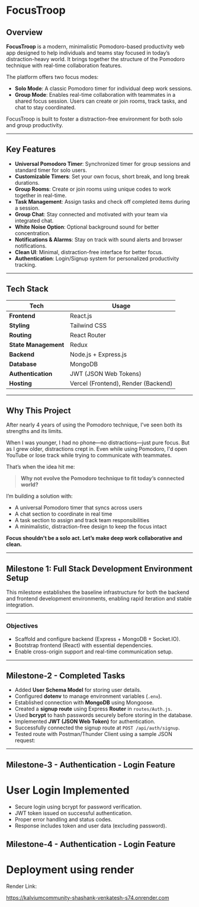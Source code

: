 # FocusTroop

## Overview

**FocusTroop** is a modern, minimalistic Pomodoro-based productivity web app designed to help individuals and teams stay focused in today’s distraction-heavy world. It brings together the structure of the Pomodoro technique with real-time collaboration features.

The platform offers two focus modes:
- **Solo Mode**: A classic Pomodoro timer for individual deep work sessions.
- **Group Mode**: Enables real-time collaboration with teammates in a shared focus session. Users can create or join rooms, track tasks, and chat to stay coordinated.

FocusTroop is built to foster a distraction-free environment for both solo and group productivity.

---

## Key Features

-  **Universal Pomodoro Timer**: Synchronized timer for group sessions and standard timer for solo users.
-  **Customizable Timers**: Set your own focus, short break, and long break durations.
-  **Group Rooms**: Create or join rooms using unique codes to work together in real-time.
-  **Task Management**: Assign tasks and check off completed items during a session.
-  **Group Chat**: Stay connected and motivated with your team via integrated chat.
-  **White Noise Option**: Optional background sound for better concentration.
-  **Notifications & Alarms**: Stay on track with sound alerts and browser notifications.
-  **Clean UI**: Minimal, distraction-free interface for better focus.
-  **Authentication**: Login/Signup system for personalized productivity tracking.

---

## Tech Stack

| Tech                | Usage                        |
|---------------------|------------------------------|
| **Frontend**        | React.js                     |
| **Styling**         | Tailwind CSS                 |
| **Routing**         | React Router                 |
| **State Management**| Redux                        |
| **Backend**         | Node.js + Express.js         |
| **Database**        | MongoDB                      |
| **Authentication**  | JWT (JSON Web Tokens)        |
| **Hosting**         | Vercel (Frontend), Render (Backend) |

---

## Why This Project

After nearly 4 years of using the Pomodoro technique, I've seen both its strengths and its limits.

When I was younger, I had no phone—no distractions—just pure focus. But as I grew older, distractions crept in. Even while using Pomodoro, I'd open YouTube or lose track while trying to communicate with teammates.

That’s when the idea hit me:

> **Why not evolve the Pomodoro technique to fit today’s connected world?**

I’m building a solution with:

-  A universal Pomodoro timer that syncs across users  
-  A chat section to coordinate in real time  
-  A task section to assign and track team responsibilities  
-  A minimalistic, distraction-free design to keep the focus intact  

**Focus shouldn't be a solo act. Let’s make deep work collaborative and clean.**

---

## Milestone 1: Full Stack Development Environment Setup

This milestone establishes the baseline infrastructure for both the backend and frontend development environments, enabling rapid iteration and stable integration.

---

### Objectives
- Scaffold and configure backend (Express + MongoDB + Socket.IO).
- Bootstrap frontend (React) with essential dependencies.
- Enable cross-origin support and real-time communication setup.

---

## Milestone-2 - Completed Tasks

- Added **User Schema Model** for storing user details.
- Configured **dotenv** to manage environment variables (`.env`).
- Established connection with **MongoDB** using Mongoose.
- Created a **signup route** using Express **Router** in `routes/Auth.js`.
- Used **bcrypt** to hash passwords securely before storing in the database.
- Implemented **JWT (JSON Web Token)** for authentication.
- Successfully connected the signup route at `POST /api/auth/signup`.
- Tested route with Postman/Thunder Client using a sample JSON request:
  
---

## Milestone-3 - Authentication - Login Feature
# User Login Implemented

- Secure login using bcrypt for password verification.
- JWT token issued on successful authentication.
- Proper error handling and status codes.
- Response includes token and user data (excluding password).

## Milestone-4 - Authentication - Login Feature
# Deployment using render

Render Link: 

https://kalviumcommunity-shashank-venkatesh-s74.onrender.com